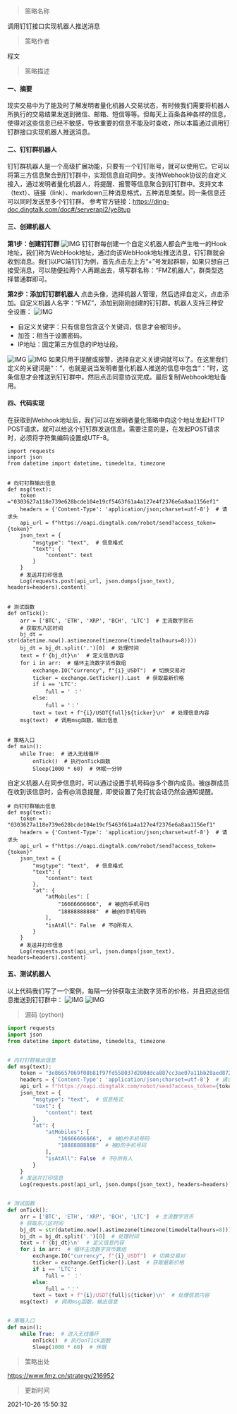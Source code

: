 
> 策略名称

调用钉钉接口实现机器人推送消息

> 策略作者

程文

> 策略描述

#### 一、摘要
现实交易中为了能及时了解发明者量化机器人交易状态，有时候我们需要将机器人所执行的交易结果发送到微信、邮箱、短信等等。但每天上百条各种各样的信息，使得对这些信息已经不敏感，导致重要的信息不能及时查收，所以本篇通过调用钉钉群接口实现机器人推送消息。

#### 二、钉钉群机器人
钉钉群机器人是一个高级扩展功能，只要有一个钉钉账号，就可以使用它。它可以将第三方信息聚合到钉钉群中，实现信息自动同步。支持Webhook协议的自定义接入，通过发明者量化机器人，将提醒、报警等信息聚合到钉钉群中。支持文本（text）、链接（link）、markdown三种消息格式，五种消息类型。同一条信息还可以同时发送至多个钉钉群。
参考官方链接：https://ding-doc.dingtalk.com/doc#/serverapi2/ye8tup

#### 三、创建机器人
**第1步：创建钉钉群**
 ![IMG](https://www.fmz.cn/upload/asset/3a32e9f17c0317d4419b.png) 
钉钉群每创建一个自定义机器人都会产生唯一的Hook地址，我们称为WebHook地址，通过向该WebHook地址推送消息，钉钉群就会收到消息。我们以PC端钉钉为例，首先点击左上方“+”号发起群聊，如果只想自己接受消息，可以随便拉两个人再踢出去，填写群名称：“FMZ机器人”，群类型选择普通群即可。

**第2步：添加钉钉群机器人**
点击头像，选择机器人管理，然后选择自定义，点击添加。自定义机器人名字：“FMZ”，添加到刚刚创建的钉钉群。机器人支持三种安全设置：
 ![IMG](https://www.fmz.cn/upload/asset/38ef2cae40a126460e15.png) 
- 自定义关键字：只有信息包含这个关键词，信息才会被同步。
- 加签：相当于设置密码。
- IP地址：固定第三方信息的IP地址段。

 ![IMG](https://www.fmz.cn/upload/asset/3a64d33b0e04ef1bcfe3.png) 
 ![IMG](https://www.fmz.cn/upload/asset/39532ff48b83c1785a76.png) 
如果只用于提醒或报警，选择自定义关键词就可以了。在这里我们定义的关键词是“：”，也就是说当发明者量化机器人推送的信息中包含“：”时，这条信息才会推送到钉钉群中。然后点击同意协议完成。最后复制Webhook地址备用。

#### 四、代码实现
在获取到Webhook地址后，我们可以在发明者量化策略中向这个地址发起HTTP POST请求，就可以给这个钉钉群发送信息。需要注意的是，在发起POST请求时，必须将字符集编码设置成UTF-8。
```
import requests
import json
from datetime import datetime, timedelta, timezone


# 向钉钉群输出信息
def msg(text):
    token ="0303627a118e739e628bcde104e19cf5463f61a4a127e4f2376e6a8aa1156ef1"
    headers = {'Content-Type': 'application/json;charset=utf-8'}  # 请求头
    api_url = f"https://oapi.dingtalk.com/robot/send?access_token={token}"
    json_text = {
        "msgtype": "text",  # 信息格式
        "text": {
            "content": text
        }
    }
    # 发送并打印信息
    Log(requests.post(api_url, json.dumps(json_text), headers=headers).content)

    
# 测试函数
def onTick():
    arr = ['BTC', 'ETH', 'XRP', 'BCH', 'LTC']  # 主流数字货币
    # 获取东八区时间
    bj_dt = str(datetime.now().astimezone(timezone(timedelta(hours=8))))
    bj_dt = bj_dt.split('.')[0]  # 处理时间
    text = f'{bj_dt}\n'  # 定义信息内容
    for i in arr:  # 循环主流数字货币数组
        exchange.IO("currency", f"{i}_USDT")  # 切换交易对
        ticker = exchange.GetTicker().Last  # 获取最新价格
        if i == 'LTC':
            full = ' ：'
        else:
            full = '：'
        text = text + f"{i}/USDT{full}${ticker}\n"  # 处理信息内容
    msg(text)  # 调用msg函数，输出信息
    

# 策略入口
def main():
    while True:  # 进入无线循环
        onTick()  # 执行onTick函数
        Sleep(1000 * 60)  # 休眠一分钟
```

自定义机器人在同步信息时，可以通过设置手机号码@多个群内成员。被@群成员在收到该信息时，会有@消息提醒，即使设置了免打扰会话仍然会通知提醒。
```
# 向钉钉群输出信息
def msg(text):
    token = "0303627a118e739e628bcde104e19cf5463f61a4a127e4f2376e6a8aa1156ef1"
    headers = {'Content-Type': 'application/json;charset=utf-8'}  # 请求头
    api_url = f"https://oapi.dingtalk.com/robot/send?access_token={token}"
    json_text = {
        "msgtype": "text",  # 信息格式
        "text": {
            "content": text
        },
        "at": {
            "atMobiles": [
                "16666666666",  # 被@的手机号码
                "18888888888"  # 被@的手机号码
            ],
            "isAtAll": False  # 不@所有人
        }
    }
    # 发送并打印信息
    Log(requests.post(api_url, json.dumps(json_text), headers=headers).content)
```

#### 五、测试机器人
以上代码我们写了一个案例，每隔一分钟获取主流数字货币的价格，并且把这些信息推送到钉钉群中：
 ![IMG](https://www.fmz.cn/upload/asset/39b2788325db4071dd8c.png) 
 ![IMG](https://www.fmz.cn/upload/asset/3982848291a141433850.png) 




> 源码 (python)

``` python
import requests
import json
from datetime import datetime, timedelta, timezone


# 向钉钉群输出信息
def msg(text):
    token = "3e86657069f08b81f97fd558037d280ddca887cc3ae07a11bb28aed872dc746f"
    headers = {'Content-Type': 'application/json;charset=utf-8'}  # 请求头
    api_url = f"https://oapi.dingtalk.com/robot/send?access_token={token}"
    json_text = {
        "msgtype": "text",  # 信息格式
        "text": {
            "content": text
        },
        "at": {
            "atMobiles": [
                "16666666666",  # 被@的手机号码
                "18888888888"  # 被@的手机号码
            ],
            "isAtAll": False  # 不@所有人
        }
    }
    # 发送并打印信息
    Log(requests.post(api_url, json.dumps(json_text), headers=headers).content)


# 测试函数
def onTick():
    arr = ['BTC', 'ETH', 'XRP', 'BCH', 'LTC']  # 主流数字货币
    # 获取东八区时间
    bj_dt = str(datetime.now().astimezone(timezone(timedelta(hours=8))))
    bj_dt = bj_dt.split('.')[0]  # 处理时间
    text = f'{bj_dt}\n'  # 定义信息内容
    for i in arr:  # 循环主流数字货币数组
        exchange.IO("currency", f"{i}_USDT")  # 切换交易对
        ticker = exchange.GetTicker().Last  # 获取最新价格
        if i == 'LTC':
            full = ' ：'
        else:
            full = '：'
        text = text + f"{i}/USDT{full}${ticker}\n"  # 处理信息内容
    msg(text)  # 调用msg函数，输出信息


# 策略入口
def main():
    while True:  # 进入无线循环
        onTick()  # 执行onTick函数
        Sleep(1000 * 60)  # 休眠

```

> 策略出处

https://www.fmz.cn/strategy/216952

> 更新时间

2021-10-26 15:50:32
